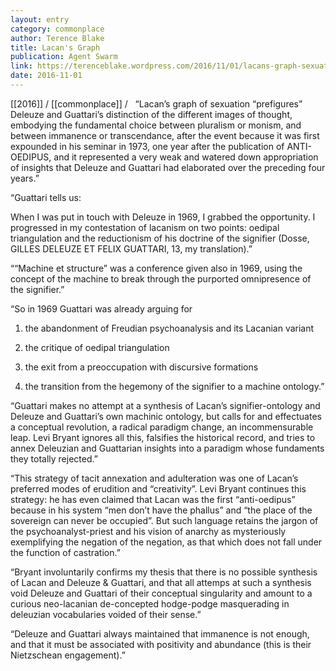 ```yaml
---
layout: entry
category: commonplace
author: Terence Blake
title: Lacan's Graph
publication: Agent Swarm
link: https://terenceblake.wordpress.com/2016/11/01/lacans-graph-sexuation-or-annexation/
date: 2016-11-01
---
```


[[2016]] / [[commonplace]] / 
 
“Lacan’s graph of sexuation “prefigures” Deleuze and Guattari’s distinction of the different images of thought, embodying the fundamental choice between pluralism or monism, and between immanence or transcendance, after the event because it was first expounded in his seminar in 1973, one year after the publication of ANTI-OEDIPUS, and it represented a very weak and watered down appropriation of insights that Deleuze and Guattari had elaborated over the preceding four years.”

“Guattari tells us:

When I was put in touch with Deleuze in 1969, I grabbed the opportunity. I progressed in my contestation of lacanism on two points: oedipal triangulation and the reductionism of his doctrine of the signifier (Dosse, GILLES DELEUZE ET FELIX GUATTARI, 13, my translation).”

““Machine et structure” was a conference given also in 1969, using the concept of the machine to break through the purported omnipresence of the signifier.”

“So in 1969 Guattari was already arguing for

1) the abandonment of Freudian psychoanalysis and its Lacanian variant

2) the critique of oedipal triangulation

3) the exit from a preoccupation with discursive formations

4) the transition from the hegemony of the signifier to a machine ontology.”

“Guattari makes no attempt at a synthesis of Lacan’s signifier-ontology and Deleuze and Guattari’s own machinic ontology, but calls for and effectuates a conceptual revolution, a radical paradigm change, an incommensurable leap. Levi Bryant ignores all this, falsifies the historical record, and tries to annex Deleuzian and Guattarian insights into a paradigm whose fundaments they totally rejected.”

“This strategy of tacit annexation and adulteration was one of Lacan’s preferred modes of erudition and “creativity”. Levi Bryant continues this strategy: he has even claimed that Lacan was the first “anti-oedipus” because in his system “men don’t have the phallus” and “the place of the sovereign can never be occupied”. But such language retains the jargon of the psychoanalyst-priest and his vision of anarchy as mysteriously exemplifying the negation of the negation, as that which does not fall under the function of castration.”

“Bryant involuntarily confirms my thesis that there is no possible synthesis of Lacan and Deleuze & Guattari, and that all attemps at such a synthesis void Deleuze and Guattari of their conceptual singularity and amount to a curious neo-lacanian de-concepted hodge-podge masquerading in deleuzian vocabularies voided of their sense.”

“Deleuze and Guattari always maintained that immanence is not enough, and that it must be associated with positivity and abundance (this is their Nietzschean engagement).”


